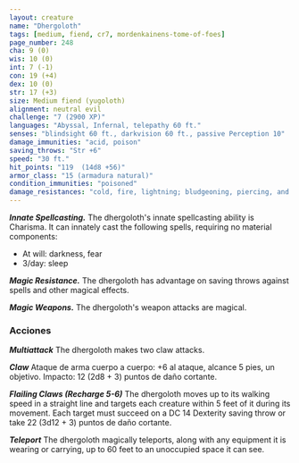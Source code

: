 ```yaml
---
layout: creature
name: "Dhergoloth"
tags: [medium, fiend, cr7, mordenkainens-tome-of-foes]
page_number: 248
cha: 9 (0)
wis: 10 (0)
int: 7 (-1)
con: 19 (+4)
dex: 10 (0)
str: 17 (+3)
size: Medium fiend (yugoloth)
alignment: neutral evil
challenge: "7 (2900 XP)"
languages: "Abyssal, Infernal, telepathy 60 ft."
senses: "blindsight 60 ft., darkvision 60 ft., passive Perception 10"
damage_immunities: "acid, poison"
saving_throws: "Str +6"
speed: "30 ft."
hit_points: "119  (14d8 +56)"
armor_class: "15 (armadura natural)"
condition_immunities: "poisoned"
damage_resistances: "cold, fire, lightning; bludgeoning, piercing, and slashing from nonmagical attacks"
---
```


***Innate Spellcasting.*** The dhergoloth's innate spellcasting ability is Charisma. It can innately cast the following spells, requiring no material components:
* At will: darkness, fear
* 3/day: sleep

***Magic Resistance.*** The dhergoloth has advantage on saving throws against spells and other magical effects.

***Magic Weapons.*** The dhergoloth's weapon attacks are magical.

### Acciones

***Multiattack*** The dhergoloth makes two claw attacks.

***Claw*** Ataque de arma cuerpo a cuerpo: +6 al ataque, alcance 5 pies, un objetivo. Impacto: 12 (2d8 + 3) puntos de daño cortante.

***Flailing Claws (Recharge 5-6)*** The dhergoloth moves up to its walking speed in a straight line and targets each creature within 5 feet of it during its movement. Each target must succeed on a DC 14 Dexterity saving throw or take 22 (3d12 + 3) puntos de daño cortante.

***Teleport*** The dhergoloth magically teleports, along with any equipment it is wearing or carrying, up to 60 feet to an unoccupied space it can see.